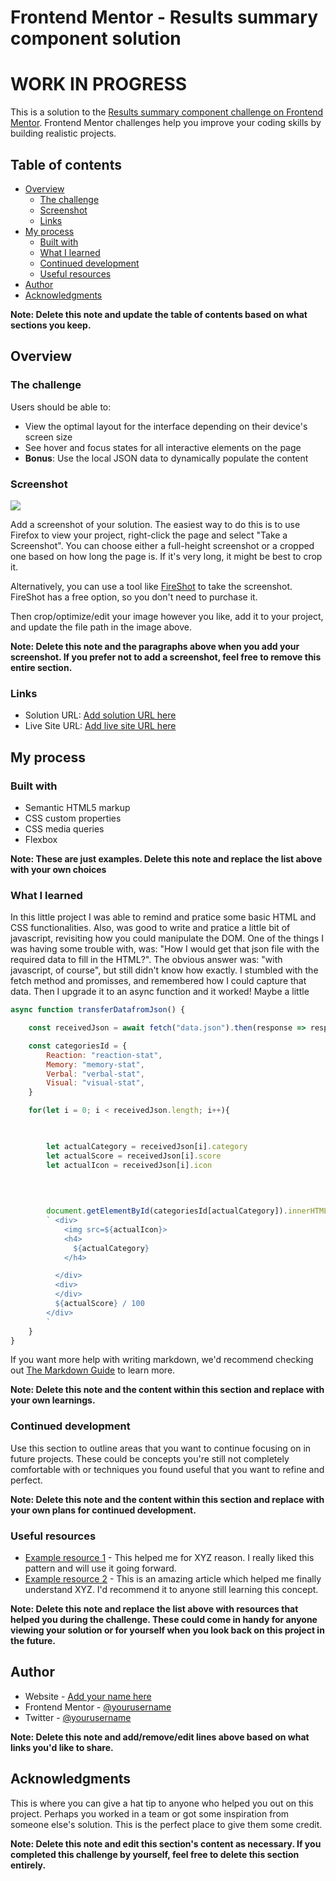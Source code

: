 # Frontend Mentor - Results summary component solution
# WORK IN PROGRESS

This is a solution to the [Results summary component challenge on Frontend Mentor](https://www.frontendmentor.io/challenges/results-summary-component-CE_K6s0maV). Frontend Mentor challenges help you improve your coding skills by building realistic projects. 

## Table of contents

- [Overview](#overview)
  - [The challenge](#the-challenge)
  - [Screenshot](#screenshot)
  - [Links](#links)
- [My process](#my-process)
  - [Built with](#built-with)
  - [What I learned](#what-i-learned)
  - [Continued development](#continued-development)
  - [Useful resources](#useful-resources)
- [Author](#author)
- [Acknowledgments](#acknowledgments)

**Note: Delete this note and update the table of contents based on what sections you keep.**

## Overview

### The challenge

Users should be able to:

- View the optimal layout for the interface depending on their device's screen size
- See hover and focus states for all interactive elements on the page
- **Bonus**: Use the local JSON data to dynamically populate the content

### Screenshot

![](./screenshot.jpg)

Add a screenshot of your solution. The easiest way to do this is to use Firefox to view your project, right-click the page and select "Take a Screenshot". You can choose either a full-height screenshot or a cropped one based on how long the page is. If it's very long, it might be best to crop it.

Alternatively, you can use a tool like [FireShot](https://getfireshot.com/) to take the screenshot. FireShot has a free option, so you don't need to purchase it. 

Then crop/optimize/edit your image however you like, add it to your project, and update the file path in the image above.

**Note: Delete this note and the paragraphs above when you add your screenshot. If you prefer not to add a screenshot, feel free to remove this entire section.**

### Links

- Solution URL: [Add solution URL here](https://your-solution-url.com)
- Live Site URL: [Add live site URL here](https://your-live-site-url.com)

## My process

### Built with

- Semantic HTML5 markup
- CSS custom properties
- CSS media queries
- Flexbox

**Note: These are just examples. Delete this note and replace the list above with your own choices**

### What I learned

In this little project I was able to remind and pratice some basic HTML and CSS functionalities. Also, was good to write and pratice a little bit of javascript, revisiting how you could manipulate the DOM. 
One of the things I was having some trouble with, was: "How I would get that json file with the required data to fill in the HTML?". The obvious answer was: "with javascript, of course", but still didn't know how exactly. I stumbled with the fetch method and promisses, and remembered how I could capture that data. Then I upgrade it to an async function and it worked! Maybe a little 


```js
async function transferDatafromJson() {

    const receivedJson = await fetch("data.json").then(response => response.json())

    const categoriesId = {
        Reaction: "reaction-stat",
        Memory: "memory-stat",
        Verbal: "verbal-stat",
        Visual: "visual-stat",
    }

    for(let i = 0; i < receivedJson.length; i++){

    

        let actualCategory = receivedJson[i].category
        let actualScore = receivedJson[i].score
        let actualIcon = receivedJson[i].icon    

        
        
        
        document.getElementById(categoriesId[actualCategory]).innerHTML =  
        ` <div>
            <img src=${actualIcon}>
            <h4>
              ${actualCategory}
            </h4>

          </div>
          <div>
          </div>
          ${actualScore} / 100
        </div>
        `  
    }
}
```

If you want more help with writing markdown, we'd recommend checking out [The Markdown Guide](https://www.markdownguide.org/) to learn more.

**Note: Delete this note and the content within this section and replace with your own learnings.**

### Continued development

Use this section to outline areas that you want to continue focusing on in future projects. These could be concepts you're still not completely comfortable with or techniques you found useful that you want to refine and perfect.

**Note: Delete this note and the content within this section and replace with your own plans for continued development.**

### Useful resources

- [Example resource 1](https://www.example.com) - This helped me for XYZ reason. I really liked this pattern and will use it going forward.
- [Example resource 2](https://www.example.com) - This is an amazing article which helped me finally understand XYZ. I'd recommend it to anyone still learning this concept.

**Note: Delete this note and replace the list above with resources that helped you during the challenge. These could come in handy for anyone viewing your solution or for yourself when you look back on this project in the future.**

## Author

- Website - [Add your name here](https://www.your-site.com)
- Frontend Mentor - [@yourusername](https://www.frontendmentor.io/profile/yourusername)
- Twitter - [@yourusername](https://www.twitter.com/yourusername)

**Note: Delete this note and add/remove/edit lines above based on what links you'd like to share.**

## Acknowledgments

This is where you can give a hat tip to anyone who helped you out on this project. Perhaps you worked in a team or got some inspiration from someone else's solution. This is the perfect place to give them some credit.

**Note: Delete this note and edit this section's content as necessary. If you completed this challenge by yourself, feel free to delete this section entirely.**
